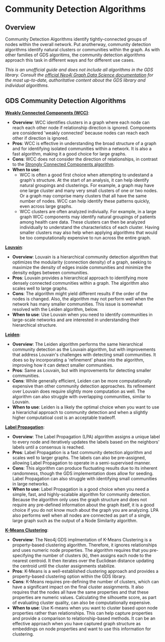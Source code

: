 # Community Detection Algorithms

## Overview
Community Detection Algorithms identify tightly-connected groups of nodes within the overall network. Put anotherway, community detection algorithms identify natural clusters or communities within the graph. As with other families of GDS algoritims, the community detection algorithms approach this task in different ways and for different use cases. 

*This is an unofficial guide and does not include all algorithms in the GDS library. Consult the [official Neo4j Graph Data Science documentation](https://neo4j.com/docs/graph-data-science/current/) for the most up-to-date, authoritative content about the GDS library and individual algorithms.*

## GDS Community Detection Algorithms

**[Weakly Connected Components (WCC)](https://neo4j.com/docs/graph-data-science/current/algorithms/wcc/)**:
   - **Overview**: WCC identifies clusters in a graph where each node can reach each other node if relationship direction is ignored. Components are considered 'weakly connected' because nodes can reach each other if direction is ignored.
   - **Pros**: WCC is effective in understanding the broad structure of a graph and for identifying isolated communities within a network. It is also a fast algorithm, making it a good choice for large graphs.
   - **Cons**: WCC does not consider the direction of relationships, in contrast to the [Strongly Connected Components algorithm](https://neo4j.com/docs/graph-data-science/current/algorithms/strongly-connected-components/).
   - **When to use**: 
        * WCC is often a good first choice when attempting to undestand a graph's structure. At the start of an analysis, it can help identify natural groupings and clusterings. For example, a graph may have one large cluster and many very small clusters of one or two nodes. Or a graph may comprise many clusters that all have the same number of nodes. WCC can help identify these patterns quickly, even across large graphs. 
        * WCC clusters are often analyzed indiviually. For example, in a large graph WCC components may identify natural groupings of patients among health care data. These clusters can then be analyzed individually to understand the characteristics of each cluster. Having smaller clusters may also help when applying algorithms that would be too computationally expensive to run across the entire graph. 

**[Louvain](https://neo4j.com/docs/graph-data-science/current/algorithms/louvain/)**:
   - **Overview**: Louvain is a hierarchical community detection algorithm that optimizes the modularity (connection density) of a graph, seeking to maximize the density of edges inside communities and minimize the density edges between communities. 
   - **Pros**: Louvain provides a hierarchical approach to identifying more densely connected communities within a graph. The algorithm also scales well to large graphs.
   - **Cons**: The algorithm might yield different results if the order of the nodes is changed. Also, the algorithm may not perform well when the network has many smaller communities. This issue is somewhat resolved with the Leiden algorithm, below. 
   - **When to use**: Use Louvain when you need to identify communities in large-scale networks and are interested in understanding their hierarchical structure.

**[Leiden](https://neo4j.com/docs/graph-data-science/current/algorithms/leiden/)**:
   - **Overview**: The Leiden algorithm performs the same hierarchical community detection as the Louvain algorithm, but with improvements that address Louvain's challenges with detecting small communities. It does so by incorporating a 'refinement' phase into the algorithm, improving how it can detect smaller communities. 
   - **Pros**: Same as Louvain, but with improvements for detecting smaller communities.
   - **Cons**: While generally efficient, Leiden can be more computationally expensive than other community detection approaches. Its refinement over Louvain does require slightly more computation as well. The algorithm can also struggle with overlapping communities, similar to Louvain. 
   - **When to use**: Leiden is a likely the optimal choice when you want to use a hierarichal approach to community detection and when a slightly higher computatioal cost is an acceptable tradeoff. 

**[Label Propagation](https://neo4j.com/docs/graph-data-science/current/algorithms/label-propagation/)**:
   - **Overview**: The Label Propagation (LPA) algorithm assigns a unique label to every node and iteratively updates the labels based on the neighbors' labels until a consensus is reached.
   - **Pros**: Label Propagation is a fast community detection algorithm and scales well to larger graphs. The labels can also be pre-assigned, allowing Label Propagation to operate in a semi-supervised manner. 
   - **Cons**: This algorithm can produce fluctuating results due to its inherent randomness, though the GDS implementation does allow for seeding. Label Propagation can also struggle with identifying small communities in large networks.
   - **When to use**: Label Propagation is a good choice when you need a simple, fast, and highly-scalable algorithm for community detection. Because the algorithm only uses the graph structure and does not require any pre-defined information about the graph itself, it is a good choice if you do not know much about the graph you are analyzing. LPA also performs well when all nodes are connected as part of a single, large graph such as the output of a Node Similarity algorithm. 

**[K-Means Clustering](https://neo4j.com/docs/graph-data-science/current/algorithms/kmeans/)**:
   - **Overview**: The Neo4j GDS implmentation of K-Means Clustering is a property-based clustering algorithm. Therefore, it ignores relationships and uses numeric node properties. The algorithm requires that you pre-specifying the number of clusters (k), then assigns each node to the nearest centroid. It then iterates over the Euclidean distance updating the centroid until the cluster assignments stabilize.
   - **Pros**: K-Means is a well-established clustering approach and provides a property-based clustering option within the GDS library.
   - **Cons**: K-Means requires pre-defining the number of clusters, which can have a significant impact on the final cluster assignments. It also requires that the nodes all have the same properties and that these properties are numeric values. Calculating the silhouette score, as part of evaluating cluster quality, can also be computationally expensive. 
   - **When to use**: Use K-means when you want to cluster based upon node properties rather than relationships. This can help capture properties and provide a comparison to relationship-based methods. It can be an effective approach when you have captured graph structure as embeddings on node properties and want to use this information for clustering.
